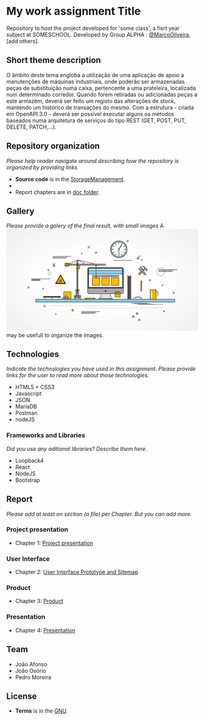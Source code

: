 # My work assignment Title

Repository to host the project developed for 'some class', a fisrt year subject at SOMESCHOOL. Developed by Group ALPHA : [@MarcoOliveira](https://github.com/marcoamarooliveira), [add others].

## Short theme description

O âmbito deste tema engloba a utilização de uma aplicação de apoio a manutenções de máquinas industriais, onde poderão ser armazenadas peças de substituição numa caixa, pertencente a uma prateleira, localizada num determinado corredor. 
Quando forem retiradas ou adicionadas peças a este armazém, deverá ser feito um registo das alterações de stock, mantendo um histórico de transações do mesmo. Com a estrutura - criada em OpenAPI 3.0 - deverá ser possível executar alguns os métodos baseados numa arquitetura de serviços do tipo REST (GET, POST, PUT, DELETE, PATCH,…).

## Repository organization

_Please help reader navigate around describing how the repository is organized by providing links_
* **Source code** is in the [StorageManagement](https://github.com/INF2021-PW-G20/StorageManagement).
* 
* Report chapters are in [doc folder](https://github.com/exemploTrabalho/report/doc).

## Gallery

_Please provide a galery of the final result, with small images_
A ![undwedw](/images/underConstruction.jpg) may be usefull to organize the images.

## Technologies

_Indicate the technologies you have used in this assignment. Please provide links for the user to read more about those technologies._
* HTML5 + CSS3
* Javascript
* JSON
* MariaDB
* Postman
* nodeJS

### Frameworks and Libraries

_Did you use any aditional libraries? Describe them here._
* Loopback4
* React
* NodeJS
* Bootstrap

## Report
_Please add at least on section (a file) per Chapter. But you can add more._

### Project presentation
* Chapter 1: [Project presentation](doc/c1.md)
### User Interface 
* Chapter 2: [User Interface Prototype and Sitemap](doc/c2.md)
### Product
* Chapter 3: [Product](doc/c3.md)
### Presentation
* Chapter 4: [Presentation](doc/c4.md)

## Team
* João Afonso
* João Osório
* Pedro Moreira

## License
* **Terms** is in the [GNU](License/License_Terms.txt).